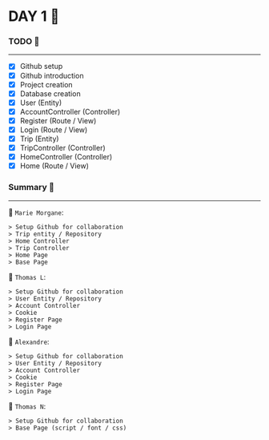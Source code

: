 # DAY 1 :date:


### TODO :rocket:
---

- [x] Github setup
- [x] Github introduction
- [x] Project creation
- [x] Database creation
- [x] User (Entity)
- [x] AccountController (Controller)
- [x] Register (Route / View)
- [x] Login (Route / View)
- [x] Trip (Entity)
- [x] TripController (Controller)
- [x] HomeController (Controller)
- [x] Home (Route / View)

### Summary :pencil:
---

:girl: `Marie Morgane`:
```
> Setup Github for collaboration
> Trip entity / Repository
> Home Controller
> Trip Controller
> Home Page
> Base Page
```

:man: `Thomas L`:
```
> Setup Github for collaboration
> User Entity / Repository
> Account Controller
> Cookie
> Register Page
> Login Page
```

:man: `Alexandre`:
```
> Setup Github for collaboration
> User Entity / Repository
> Account Controller
> Cookie
> Register Page
> Login Page
```


:man: `Thomas N`:
```
> Setup Github for collaboration
> Base Page (script / font / css)
```

